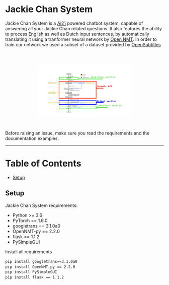 # Jackie Chan System

Jackie Chan System is a [Ai21](https://www.ai21.com) powered chatbot system, capable of answering all your Jackie Chan related questions. It also features the ability to process English as well as Dutch input sentences, by automatically translating it using a tranformer neural network by [Open NMT](https://opennmt.net). In order to train our network we used a subset of a dataset provided by [OpenSubtitles](http://www.opensubtitles.org/
)

<center style="padding: 40px"><img width="70%" src="https://github.com/chiayinglu/Jackie_Chan_System/blob/main/FlowDiagram.png" /></center>
Before raising an issue, make sure you read the requirements and the documentation examples.


----


Table of Contents
=================
  * [Setup](#setup)


## Setup

Jackie Chan System requirements:

- Python >= 3.6
- PyTorch == 1.6.0
- googletrans == 3.1.0a0
- OpenNMT-py == 2.2.0
- flask == 1.1.2
- PySimpleGUI

Install all requirements 
```bash
pip install googletrans==3.1.0a0
pip install OpenNMT-py == 2.2.0
pip install PySimpleGUI
pip install flask == 1.1.2
```



